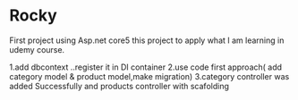 # Rocky
First project using Asp.net core5
this project to apply what I am learning in udemy course.

1.add dbcontext ..register it in DI container
2.use code first approach( add category model & product model,make migration)
 3.category controller was added Successfully and products controller with scafolding
